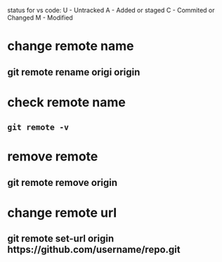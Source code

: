 status for vs code:
U - Untracked
A  - Added or staged
C  - Commited or Changed
M - Modified

# change remote name
<h2>git remote rename origi origin</h2>

# check remote name
<h2><code>git remote -v</code></h2>

# remove remote
<h2>git remote remove origin</h2>

# change remote url
<h2>git remote set-url origin https://github.com/username/repo.git</h2>
